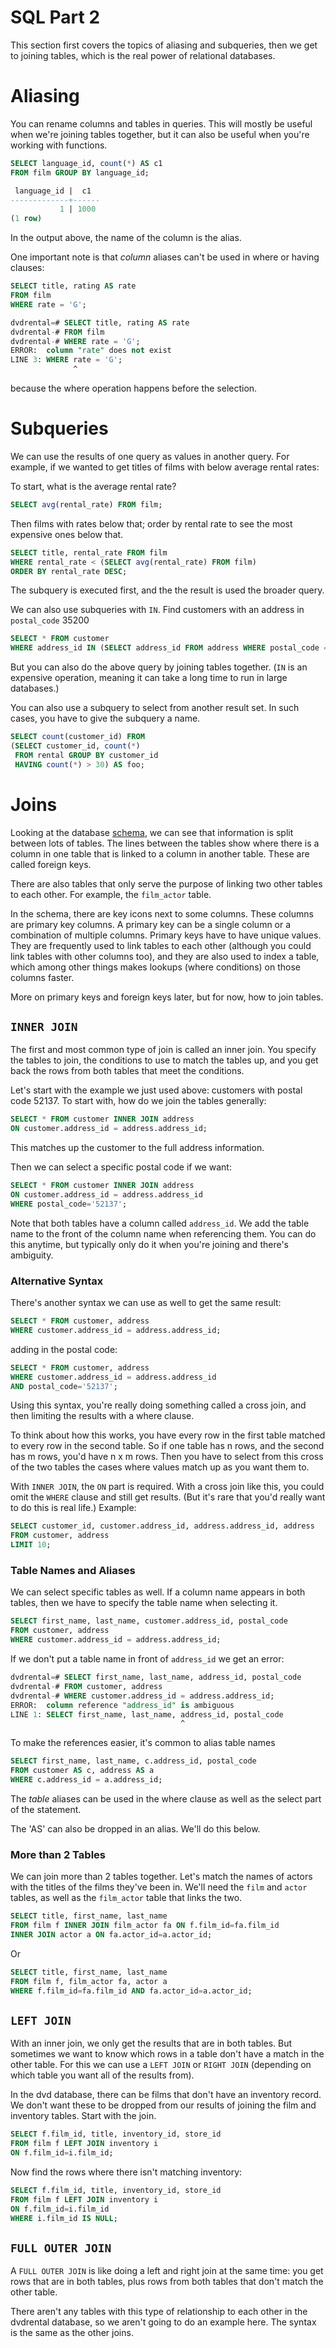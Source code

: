 # SQL Part 2

This section first covers the topics of aliasing and subqueries, then we get to joining tables, which is the real power of relational databases.

# Aliasing

You can rename columns and tables in queries.  This will mostly be useful when we're joining tables together, but it can also be useful when you're working with functions.

```sql
SELECT language_id, count(*) AS c1 
FROM film GROUP BY language_id;
```

```sql
 language_id |  c1  
-------------+------
           1 | 1000
(1 row)
```

In the output above, the name of the column is the alias.

One important note is that _column_ aliases can't be used in where or having clauses:

```sql
SELECT title, rating AS rate
FROM film 
WHERE rate = 'G';
```

```sql
dvdrental=# SELECT title, rating AS rate
dvdrental-# FROM film 
dvdrental-# WHERE rate = 'G';
ERROR:  column "rate" does not exist
LINE 3: WHERE rate = 'G';
              ^
```

because the where operation happens before the selection.  


# Subqueries

We can use the results of one query as values in another query.  For example, if we wanted to get titles of films with below average rental rates:  

To start, what is the average rental rate?

```sql
SELECT avg(rental_rate) FROM film;
```

Then films with rates below that; order by rental rate to see the most expensive ones below that.

```sql
SELECT title, rental_rate FROM film
WHERE rental_rate < (SELECT avg(rental_rate) FROM film) 
ORDER BY rental_rate DESC;
```

The subquery is executed first, and the the result is used the broader query.

We can also use subqueries with `IN`.  Find customers with an address in `postal_code` 35200

```sql
SELECT * FROM customer 
WHERE address_id IN (SELECT address_id FROM address WHERE postal_code = '52137');
```

But you can also do the above query by joining tables together.  (`IN` is an expensive operation, meaning it can take a long time to run in large databases.)

You can also use a subquery to select from another result set.  In such cases, you have to give the subquery a name.

```sql
SELECT count(customer_id) FROM 
(SELECT customer_id, count(*) 
 FROM rental GROUP BY customer_id
 HAVING count(*) > 30) AS foo;
```


# Joins

Looking at the database [schema](http://www.postgresqltutorial.com/postgresql-sample-database), we can see that information is split between lots of tables.  The lines between the tables show where there is a column in one table that is linked to a column in another table.  These are called foreign keys.  

There are also tables that only serve the purpose of linking two other tables to each other.  For example, the `film_actor` table.   

In the schema, there are key icons next to some columns.  These columns are primary key columns.  A primary key can be a single column or a combination of multiple columns.  Primary keys have to have unique values.  They are frequently used to link tables to each other (although you could link tables with other columns too), and they are also used to index a table, which among other things makes lookups (where conditions) on those columns faster.

More on primary keys and foreign keys later, but for now, how to join tables.

## `INNER JOIN`

The first and most common type of join is called an inner join.  You specify the tables to join, the conditions to use to match the tables up, and you get back the rows from both tables that meet the conditions.

Let's start with the example we just used above: customers with postal code 52137. To start with, how do we join the tables generally:

```sql
SELECT * FROM customer INNER JOIN address 
ON customer.address_id = address.address_id;
```

This matches up the customer to the full address information.

Then we can select a specific postal code if we want:

```sql
SELECT * FROM customer INNER JOIN address 
ON customer.address_id = address.address_id
WHERE postal_code='52137';
```

Note that both tables have a column called `address_id`.  We add the table name to the front of the column name when referencing them.  You can do this anytime, but typically only do it when you're joining and there's ambiguity.  

### Alternative Syntax

There's another syntax we can use as well to get the same result:

```sql
SELECT * FROM customer, address
WHERE customer.address_id = address.address_id;
```

adding in the postal code:

```sql
SELECT * FROM customer, address
WHERE customer.address_id = address.address_id
AND postal_code='52137';
```

Using this syntax, you're really doing something called a cross join, and then limiting the results with a where clause.  

To think about how this works, you have every row in the first table matched to every row in the second table.  So if one table has n rows, and the second has m rows, you'd have n x m rows.  Then you have to select from this cross of the two tables the cases where values match up as you want them to.

With `INNER JOIN`, the `ON` part is required.  With a cross join like this, you could omit the `WHERE` clause and still get results.  (But it's rare that you'd really want to do this is real life.)  Example: 


```sql
SELECT customer_id, customer.address_id, address.address_id, address 
FROM customer, address
LIMIT 10;
```


### Table Names and Aliases

We can select specific tables as well.  If a column name appears in both tables, then we have to specify the table name when selecting it.

```sql 
SELECT first_name, last_name, customer.address_id, postal_code 
FROM customer, address
WHERE customer.address_id = address.address_id;
```

If we don't put a table name in front of `address_id` we get an error:

```sql
dvdrental=# SELECT first_name, last_name, address_id, postal_code 
dvdrental-# FROM customer, address
dvdrental-# WHERE customer.address_id = address.address_id;
ERROR:  column reference "address_id" is ambiguous
LINE 1: SELECT first_name, last_name, address_id, postal_code 
                                      ^
```

To make the references easier, it's common to alias table names

```sql 
SELECT first_name, last_name, c.address_id, postal_code 
FROM customer AS c, address AS a
WHERE c.address_id = a.address_id;
```

The _table_ aliases can be used in the where clause as well as the select part of the statement.

The 'AS' can also be dropped in an alias.  We'll do this below.

### More than 2 Tables

We can join more than 2 tables together.  Let's match the names of actors with the titles of the films they've been in.  We'll need the `film` and `actor` tables, as well as the `film_actor` table that links the two.


```sql
SELECT title, first_name, last_name 
FROM film f INNER JOIN film_actor fa ON f.film_id=fa.film_id 
INNER JOIN actor a ON fa.actor_id=a.actor_id;
```

Or

```sql
SELECT title, first_name, last_name
FROM film f, film_actor fa, actor a
WHERE f.film_id=fa.film_id AND fa.actor_id=a.actor_id;
```



## `LEFT JOIN`

With an inner join, we only get the results that are in both tables.  But sometimes we want to know which rows in a table don't have a match in the other table.  For this we can use a `LEFT JOIN` or `RIGHT JOIN` (depending on which table you want all of the results from).

In the dvd database, there can be films that don't have an inventory record.  We don't want these to be dropped from our results of joining the film and inventory tables.  Start with the join.  

```sql
SELECT f.film_id, title, inventory_id, store_id 
FROM film f LEFT JOIN inventory i
ON f.film_id=i.film_id;
```

Now find the rows where there isn't matching inventory:

```sql
SELECT f.film_id, title, inventory_id, store_id 
FROM film f LEFT JOIN inventory i
ON f.film_id=i.film_id
WHERE i.film_id IS NULL;
```


## `FULL OUTER JOIN`

A `FULL OUTER JOIN` is like doing a left and right join at the same time: you get rows that are in both tables, plus rows from both tables that don't match the other table.

There aren't any tables with this type of relationship to each other in the dvdrental database, so we aren't going to do an example here.  The syntax is the same as the other joins.  







